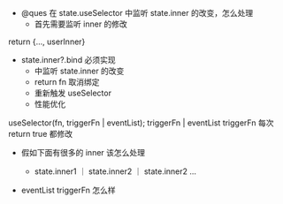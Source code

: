 - @ques 在 state.useSelector 中监听 state.inner 的改变，怎么处理
  - 首先需要监听 inner 的修改

return {..., userInner}

- state.inner?.bind 必须实现
  - 中监听 state.inner 的改变
  - return fn 取消绑定
  - 重新触发 useSelector
  - 性能优化

useSelector(fn, triggerFn | eventList);
triggerFn | eventList triggerFn 每次 return true 都修改

- 假如下面有很多的 inner 该怎么处理

  - state.inner1 ｜ state.inner2 ｜ state.inner2 ...

- eventList triggerFn 怎么样
